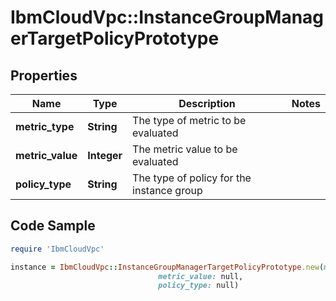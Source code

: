 # IbmCloudVpc::InstanceGroupManagerTargetPolicyPrototype

## Properties

Name | Type | Description | Notes
------------ | ------------- | ------------- | -------------
**metric_type** | **String** | The type of metric to be evaluated | 
**metric_value** | **Integer** | The metric value to be evaluated | 
**policy_type** | **String** | The type of policy for the instance group | 

## Code Sample

```ruby
require 'IbmCloudVpc'

instance = IbmCloudVpc::InstanceGroupManagerTargetPolicyPrototype.new(metric_type: null,
                                 metric_value: null,
                                 policy_type: null)
```


